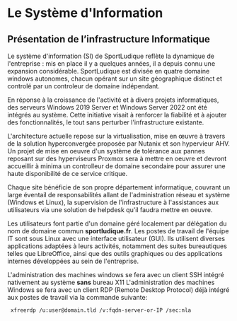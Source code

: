 # Le Système d'Information

##  Présentation de l’infrastructure Informatique

Le système d'information (SI) de SportLudique reflète la dynamique de l'entreprise : mis en place il y a quelques années, il a depuis connu une expansion considérable. SportLudique est divisée en quatre domaine windows autonomes, chacun opérant sur un site géographique distinct et controlé par un controleur de domaine indépendant.

En réponse à la croissance de l'activité et à divers projets informatiques, des serveurs Windows 2019 Server et Windows Server 2022 ont été intégrés au système. Cette initiative visait à renforcer la fiabilité et à ajouter des fonctionnalités, le tout sans perturber l'infrastructure existante. 

L'architecture actuelle repose sur la virtualisation, mise en œuvre à travers de la solution hyperconvergée proposée par Nutanix et son hypervieur AHV. Un projet de mise en oeuvre d'un système de tolérance aux pannes reposant sur des hyperviseurs Proxmox sera à mettre en oeuvre et devront accueillir à minima un controlleur de domaine secondaire pour assurer une haute disponibilité de ce service critique.

Chaque site bénéficie de son propre département informatique, couvrant un large éventail de responsabilités allant de l'administration réseau et système (Windows et Linux), la supervision de l'infrastructure à l'assistances aux utilisateurs via une solution de helpdesk qu'il faudra mettre en oeuvre.

Les utilisateurs font partie d'un domaine géré localement par délégation du nom de domaine commun **sportludique.fr**. Les postes de travail de l'équipe IT sont sous Linux avec une interface utilisateur (GUI). Ils utilisent diverses applications adaptées à leurs activités, notamment des suites bureautiques telles que LibreOffice, ainsi que des outils graphiques ou des applications internes développées au sein de l'entreprise.

L'administration des machines windows se fera avec un client SSH intégré nativement au système **sans** bureau X11
L'administration des machines Windows se fera avec un client RDP (Remote Desktop Protocol) déjà intégré aux postes de travail via la commande suivante:

``` xfreerdp /u:user@domain.tld /v:fqdn-server-or-IP /sec:nla```